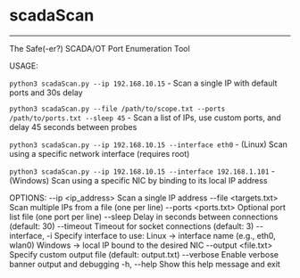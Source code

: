 # scadaScan
---
The Safe(-er?) SCADA/OT Port Enumeration Tool

USAGE:

  `python3 scadaScan.py --ip 192.168.10.15`
    - Scan a single IP with default ports and 30s delay


  `python3 scadaScan.py --file /path/to/scope.txt --ports /path/to/ports.txt --sleep 45`
    - Scan a list of IPs, use custom ports, and delay 45 seconds between probes


  `python3 scadaScan.py --ip 192.168.10.15 --interface eth0`
    - (Linux) Scan using a specific network interface (requires root)


  `python3 scadaScan.py --ip 192.168.10.15 --interface 192.168.1.101`
    - (Windows) Scan using a specific NIC by binding to its local IP address

OPTIONS:
  --ip <ip_address>             Scan a single IP address
  --file <targets.txt>          Scan multiple IPs from a file (one per line)
  --ports <ports.txt>           Optional port list file (one port per line)
  --sleep <seconds>             Delay in seconds between connections (default: 30)
  --timeout <seconds>           Timeout for socket connections (default: 3)
  --interface, -i <interface>   Specify interface to use:
                                  Linux  → interface name (e.g., eth0, wlan0)
                                  Windows → local IP bound to the desired NIC
  --output <file.txt>           Specify custom output file (default: output.txt)
  --verbose                     Enable verbose banner output and debugging
  -h, --help                    Show this help message and exit
